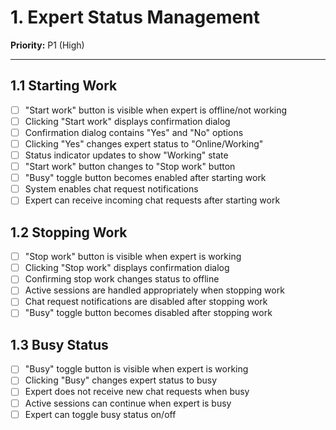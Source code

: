 # 1. Expert Status Management

**Priority:** P1 (High)

---

## 1.1 Starting Work

- [ ] "Start work" button is visible when expert is offline/not working
- [ ] Clicking "Start work" displays confirmation dialog
- [ ] Confirmation dialog contains "Yes" and "No" options
- [ ] Clicking "Yes" changes expert status to "Online/Working"
- [ ] Status indicator updates to show "Working" state
- [ ] "Start work" button changes to "Stop work" button
- [ ] "Busy" toggle button becomes enabled after starting work
- [ ] System enables chat request notifications
- [ ] Expert can receive incoming chat requests after starting work

## 1.2 Stopping Work

- [ ] "Stop work" button is visible when expert is working
- [ ] Clicking "Stop work" displays confirmation dialog
- [ ] Confirming stop work changes status to offline
- [ ] Active sessions are handled appropriately when stopping work
- [ ] Chat request notifications are disabled after stopping work
- [ ] "Busy" toggle button becomes disabled after stopping work

## 1.3 Busy Status

- [ ] "Busy" toggle button is visible when expert is working
- [ ] Clicking "Busy" changes expert status to busy
- [ ] Expert does not receive new chat requests when busy
- [ ] Active sessions can continue when expert is busy
- [ ] Expert can toggle busy status on/off
